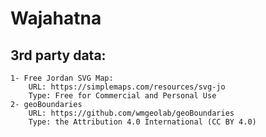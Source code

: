 # Wajahatna

## 3rd party data:
    1- Free Jordan SVG Map:
        URL: https://simplemaps.com/resources/svg-jo
        Type: Free for Commercial and Personal Use
    2- geoBoundaries
        URL: https://github.com/wmgeolab/geoBoundaries
        Type: the Attribution 4.0 International (CC BY 4.0)